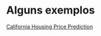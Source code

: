 # Alguns exemplos

[California Housing Price Prediction](https://drive.google.com/drive/folders/1Me8ckagTVrmHdq28ziFmCwbOcT9VGoMx)

